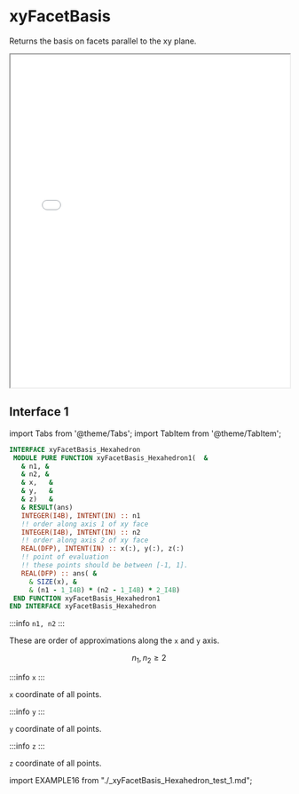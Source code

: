 # xyFacetBasis

Returns the basis on facets parallel to the xy plane.

<iframe src="/elements/hexahedron/xyFacetBasis.html" height="600" width="100%" scrolling="no"></iframe>

## Interface 1

import Tabs from '@theme/Tabs';
import TabItem from '@theme/TabItem';

<Tabs>
<TabItem value="interface" label="܀ Interface" default>

```fortran
INTERFACE xyFacetBasis_Hexahedron
 MODULE PURE FUNCTION xyFacetBasis_Hexahedron1(  &
   & n1, &
   & n2, &
   & x,   &
   & y,   &
   & z)   &
   & RESULT(ans)
   INTEGER(I4B), INTENT(IN) :: n1
   !! order along axis 1 of xy face
   INTEGER(I4B), INTENT(IN) :: n2
   !! order along axis 2 of xy face
   REAL(DFP), INTENT(IN) :: x(:), y(:), z(:)
   !! point of evaluation
   !! these points should be between [-1, 1].
   REAL(DFP) :: ans( &
     & SIZE(x), &
     & (n1 - 1_I4B) * (n2 - 1_I4B) * 2_I4B)
 END FUNCTION xyFacetBasis_Hexahedron1
END INTERFACE xyFacetBasis_Hexahedron
```

:::info `n1, n2`
:::

These are order of approximations along the `x` and `y` axis.

$$
n_{1}, n_{2} \ge 2
$$

:::info `x`
:::

`x` coordinate of all points.

:::info `y`
:::

`y` coordinate of all points.

:::info `z`
:::

`z` coordinate of all points.

</TabItem>

<TabItem value="example" label="️܀ See example">

import EXAMPLE16 from "./_xyFacetBasis_Hexahedron_test_1.md";

<EXAMPLE16 />

</TabItem>

<TabItem value="close" label="↢ ">

</TabItem>
</Tabs>
